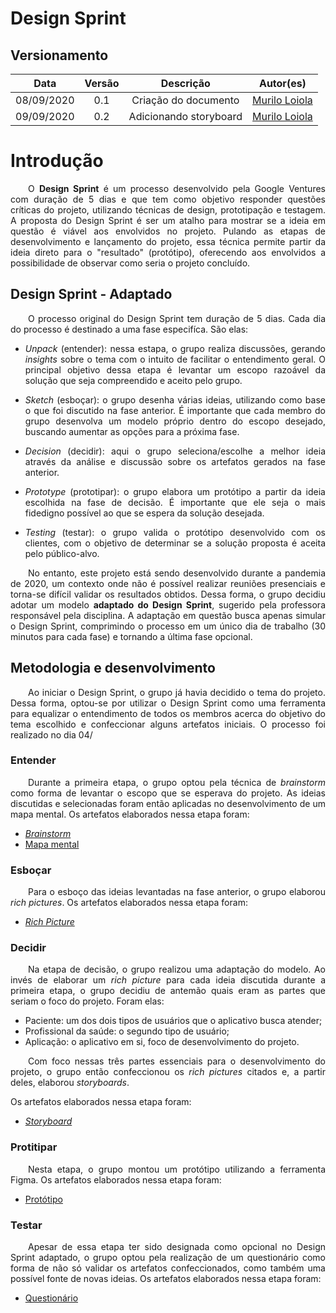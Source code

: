 # Design Sprint

## Versionamento
| Data | Versão | Descrição | Autor(es) |
|:----:|:------:|:---------:|:---------:|
| 08/09/2020 | 0.1 | Criação do documento | [Murilo Loiola](https://github.com/murilo-dan) |
| 09/09/2020 | 0.2 | Adicionando storyboard | [Murilo Loiola](https://github.com/murilo-dan) |

# Introdução

<p align="justify">&emsp;&emsp;O <strong>Design Sprint</strong> é um processo desenvolvido pela Google Ventures com duração de 5 dias e que tem como objetivo responder questões críticas do projeto, utilizando técnicas de design, prototipação e testagem. A proposta do Design Sprint é ser um atalho para mostrar se a ideia em questão é viável aos envolvidos no projeto. Pulando as etapas de desenvolvimento e lançamento do projeto, essa técnica permite partir da ideia direto para o "resultado" (protótipo), oferecendo aos envolvidos a possibilidade de observar como seria o projeto concluído.</p>

## Design Sprint - Adaptado

<p align="justify">&emsp;&emsp;O processo original do Design Sprint tem duração de 5 dias. Cada dia do processo é destinado a uma fase especifíca. São elas:</p>

* <p align="justify"><em>Unpack</em> (entender): nessa estapa, o grupo realiza discussões, gerando <em>insights</em> sobre o tema com o intuito de facilitar o entendimento geral. O principal objetivo dessa etapa é levantar um escopo razoável da solução que seja compreendido e aceito pelo grupo.</p>
* <p align="justify"><em>Sketch</em> (esboçar): o grupo desenha várias ideias, utilizando como base o que foi discutido na fase anterior. É importante que cada membro do grupo desenvolva um modelo próprio dentro do escopo desejado, buscando aumentar as opções para a próxima fase.</p>
* <p align="justify"><em>Decision</em> (decidir): aqui o grupo seleciona/escolhe a melhor ideia através da análise e discussão sobre os artefatos gerados na fase anterior.</p>
* <p align="justify"><em>Prototype</em> (prototipar): o grupo elabora um protótipo a partir da ideia escolhida na fase de decisão. É importante que ele seja o mais fidedigno possível ao que se espera da solução desejada.</p>
* <p align="justify"><em>Testing</em> (testar): o grupo valida o protótipo desenvolvido com os clientes, com o objetivo de determinar se a solução proposta é aceita pelo público-alvo.</p>

<p align="justify">&emsp;&emsp;No entanto, este projeto está sendo desenvolvido durante a pandemia de 2020, um contexto onde não é possível realizar reuniões presenciais e torna-se difícil validar os resultados obtidos. Dessa forma, o grupo decidiu adotar um modelo <strong>adaptado do Design Sprint</strong>, sugerido pela professora responsável pela disciplina. A adaptação em questão busca apenas simular o Design Sprint, comprimindo o processo em um único dia de trabalho (30 minutos para cada fase) e tornando a última fase opcional.</p>

## Metodologia e desenvolvimento

<p align="justify">&emsp;&emsp;Ao iniciar o Design Sprint, o grupo já havia decidido o tema do projeto. Dessa forma, optou-se por utilizar o Design Sprint como uma ferramenta para equalizar o entendimento de todos os membros acerca do objetivo do tema escolhido e confeccionar alguns artefatos iniciais. O processo foi realizado no dia 04/</p>

### Entender

<p align="justify">&emsp;&emsp;Durante a primeira etapa, o grupo optou pela técnica de <em>brainstorm</em> como forma de levantar o escopo que se esperava do projeto. As ideias discutidas e selecionadas foram então aplicadas no desenvolvimento de um mapa mental. Os artefatos elaborados nessa etapa foram:</p>

* <a href="https://unbarqdsw.github.io/2020.1_G5_Diario_da_Saude/brainstorm/"><em>Brainstorm</em></a>
* <a href="https://unbarqdsw.github.io/2020.1_G5_Diario_da_Saude/mapa_mental/">Mapa mental</a>

### Esboçar

<p align="justify">&emsp;&emsp;Para o esboço das ideias levantadas na fase anterior, o grupo elaborou <em>rich pictures</em>. Os artefatos elaborados nessa etapa foram:</p>

* <a href="https://unbarqdsw.github.io/2020.1_G5_Diario_da_Saude/rich_picture/"><em>Rich Picture</em></a>

### Decidir

<p align="justify">&emsp;&emsp;Na etapa de decisão, o grupo realizou uma adaptação do modelo. Ao invés de elaborar um <em>rich picture</em> para cada ideia discutida durante a primeira etapa, o grupo decidiu de antemão quais eram as partes que seriam o foco do projeto. Foram elas:</p>

* Paciente: um dos dois tipos de usuários que o aplicativo busca atender;
* Profissional da saúde: o segundo tipo de usuário;
* Aplicação: o aplicativo em si, foco de desenvolvimento do projeto.

<p align="justify">&emsp;&emsp;Com foco nessas três partes essenciais para o desenvolvimento do projeto, o grupo então confeccionou os <em>rich pictures</em> citados e, a partir deles, elaborou <em>storyboards</em>.</p>

Os artefatos elaborados nessa etapa foram:</p>

* <a href="https://unbarqdsw.github.io/2020.1_G5_Diario_da_Saude/story_board/"><em>Storyboard</em></a>

### Protitipar

<p align="justify">&emsp;&emsp;Nesta etapa, o grupo montou um protótipo utilizando a ferramenta Figma. Os artefatos elaborados nessa etapa foram:</p>

* <a href="">Protótipo</a>

### Testar

<p align="justify">&emsp;&emsp;Apesar de essa etapa ter sido designada como opcional no Design Sprint adaptado, o grupo optou pela realização de um questionário como forma de não só validar os artefatos confeccionados, como também uma possível fonte de novas ideias. Os artefatos elaborados nessa etapa foram:</p>

* <a href="">Questionário</a>